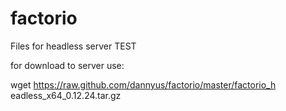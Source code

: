 # factorio
Files for headless server
TEST

for download to server use:

wget https://raw.github.com/dannyus/factorio/master/factorio_h
eadless_x64_0.12.24.tar.gz
